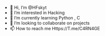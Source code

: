 - 👋 Hi, I’m @HFskyt
- 👀 I’m interested in Hacking
- 🌱 I’m currently learning Python , C
- 💞️ I’m looking to collaborate on projects
- 📫 How to reach me Https://T.me/C4RN4GE

<!---
HFskyt/HFskyt is a ✨ special ✨ repository because its `README.md` (this file) appears on your GitHub profile.
You can click the Preview link to take a look at your changes.
--->
